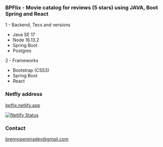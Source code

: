 ### BPFlix - Movie catalog for reviews (5 stars) using JAVA, Boot Spring and React

1 - Backend, Tecs and versions

+ Java SE 17
+ Node 16.13.2
+ Spring Boot
+ Postgres

2 - Frameworks

* Bootstrap (CSS3)
* Spring Boot
* React

### Netfly address

<a href="https://bpflix.netlify.app/">bpflix.netlify.app</a>

[![Netlify Status](https://api.netlify.com/api/v1/badges/96812b27-1c17-44d5-9f41-d8050cc9e658/deploy-status)](https://app.netlify.com/sites/bpflix/deploys)

### Contact

brennopereiradev@gmail.com
